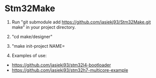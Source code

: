 # Stm32Make
1. Run "git submodule add https://github.com/jasiekj93/Stm32Make.git make" in your project directory.
2. "cd make/designer"
3. "make init-project NAME=<your-project-name>

4. Examples of use:
  * https://github.com/jasiekj93/stm32l4-bootloader
  * https://github.com/jasiekj93/stm32h7-multicore-example
